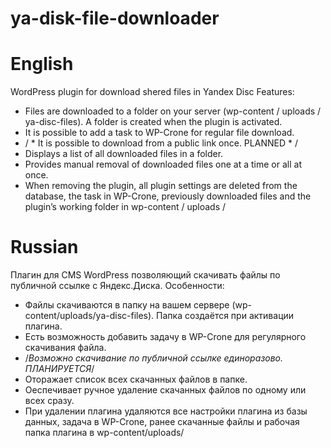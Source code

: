 # ya-disk-file-downloader
# English
WordPress plugin for download shered files in Yandex Disc
Features:
- Files are downloaded to a folder on your server (wp-content / uploads / ya-disc-files). A folder is created when the plugin is activated.
- It is possible to add a task to WP-Crone for regular file download.
- / * It is possible to download from a public link once. PLANNED * /
- Displays a list of all downloaded files in a folder.
- Provides manual removal of downloaded files one at a time or all at once.
- When removing the plugin, all plugin settings are deleted from the database, the task in WP-Crone, previously downloaded files and the plugin’s working folder in wp-content / uploads /
# Russian
Плагин для CMS WordPress позволяющий скачивать файлы по публичной ссылке с Яндекс.Диска.
Особенности:
- Файлы скачиваются в папку на вашем сервере (wp-content/uploads/ya-disc-files). Папка создаётся при активации плагина.
- Есть возможность добавить задачу в WP-Crone для регулярного скачивания файла.
- /*Возможно скачивание по публичной ссылке единоразово. ПЛАНИРУЕТСЯ*/
- Оторажает список всех скачанных файлов в папке.
- Оеспечивает ручное удаление скачанных файлов по одному или всех сразу.
- При удалении плагина удаляются все настройки плагина из базы данных, задача в WP-Crone, ранее скачанные файлы и рабочая папка плагина в wp-content/uploads/
